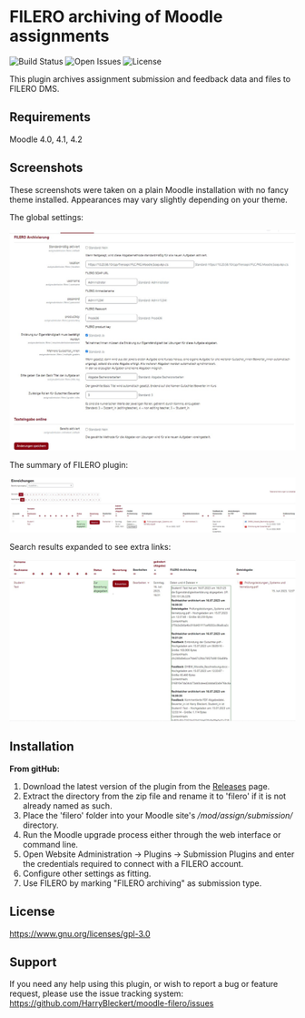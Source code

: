 FILERO archiving of Moodle assignments
==========
![Build Status](https://github.com/HarryBleckert/moodle-filero/?branch=master)
![Open Issues](https://github.com/HarryBleckert/moodle-filero/issues)
![![License](https://img.shields.io/badge/License-GPLv3-blue.svg)](https://www.gnu.org/licenses/gpl-3.0)

This plugin archives assignment submission and feedback data and files to FILERO DMS.

Requirements
------------
Moodle 4.0, 4.1, 4.2

Screenshots
-----------
These screenshots were taken on a plain Moodle installation with no fancy theme installed.
Appearances may vary slightly depending on your theme.

The global settings:

![settings](pix/screenshots/settings.jpg)

The summary of FILERO plugin:

![summary](pix/screenshots/summary.jpg)

Search results expanded to see extra links:

![Details_of_archived_files](pix/screenshots/details.jpg)


Installation
------------
**From gitHub:**

1. Download the latest version of the plugin from the [Releases](https://github.com/HarryBleckert/moodle-filero/releases) page.
2. Extract the directory from the zip file and rename it to 'filero' if it is not already named as such.
3. Place the 'filero' folder into your Moodle site's */mod/assign/submission/* directory.
4. Run the Moodle upgrade process either through the web interface or command line.
5. Open Website Administration -> Plugins -> Submission Plugins and enter the credentials required to connect with a FILERO account.
6. Configure other settings as fitting.
7. Use FILERO by marking "FILERO archiving" as submission type.

License
-------
https://www.gnu.org/licenses/gpl-3.0

Support
-------
If you need any help using this plugin, or wish to report a bug or feature request, please use the issue tracking system:
https://github.com/HarryBleckert/moodle-filero/issues
